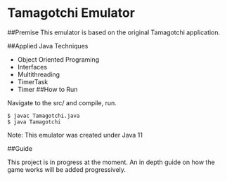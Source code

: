 # Tamagotchi Emulator

##Premise
This emulator is based on the original Tamagotchi application.

##Applied Java Techniques

   * Object Oriented Programing
   * Interfaces
   * Multithreading
   * TimerTask
   * Timer
##How to Run

Navigate to the src/ and compile, run.
    
    $ javac Tamagotchi.java
    $ java Tamagotchi
    
Note: This emulator was created under Java 11

##Guide

This project is in progress at the moment. An in depth guide on how the game works will be added progressively.
